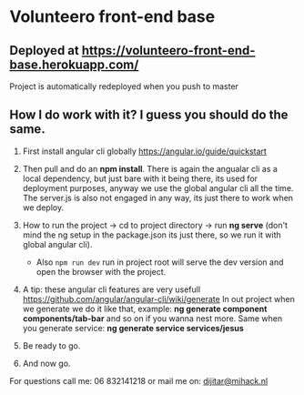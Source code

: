 # Volunteero front-end base

## Deployed at https://volunteero-front-end-base.herokuapp.com/

Project is  automatically redeployed when you push to master

## How I do work with it? I guess you should do the same.

1. First install angular cli globally https://angular.io/guide/quickstart

2. Then pull and do an <b>npm install</b>. There is again the angualar cli as a local dependency, but just bare with it being there, its used for deployment purposes, anyway we use the global angular cli all the time. The server.js is also not engaged in any way, its just there to work when we deploy.

3. How to run the project -> cd to project directory -> run <b>ng serve</b> (don't mind the ng setup in the package.json its just there, so we run it with global angular cli).
    * Also `npm run dev` run in project root will serve the dev version and open the browser with the project.  

4. A tip: these angular cli features are very usefull https://github.com/angular/angular-cli/wiki/generate
In out project when we generate we do it like that, example: <b>ng generate component components/tab-bar</b> and so on if you wanna nest more. Same when you generate service: <b>ng generate service services/jesus</b>

  

6. Be ready to go.

7. And now go.

For questions call me:
06 832141218 or mail me on:
dijitar@mihack.nl
